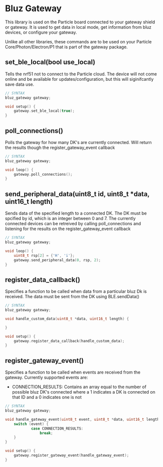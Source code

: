 # Bluz Gateway

This library is used on the Particle board connected to your gateway shield or gateway. It is used to get data in local mode, get information from bluz devices, or configure your gateway.

Unlike all other libraries, these commands are to be used on your Particle Core/Photon/Electron/P1 that is part of the gateway package.

## set_ble_local(bool use_local)

Tells the nrf51 not to connect to the Particle cloud. The device will not come online and be available for updates/configuration, but this will siginifcantly save data use.

```C++
// SYNTAX
bluz_gateway gateway;

void setup() {
    gateway.set_ble_local(true);
}
```

## poll_connections()

Polls the gateway for how many DK's are currently connected. Will return the results though the register_gateway_event callback

```C++
// SYNTAX
bluz_gateway gateway;

void loop() {
    gateway.poll_connections();
}
```

## send_peripheral_data(uint8_t id, uint8_t *data, uint16_t length)

Sends data of the specified length to a connected DK. The DK must be spcified by id, which is an integer between 0 and 7. The currently connected devices can be retreived by calling poll_connections and listening for the results on the register_gateway_event callback

```C++
// SYNTAX
bluz_gateway gateway;

void loop() {
    uint8_t rsp[2] = {'H', 'i'};
    gateway.send_peripheral_data(0, rsp, 2);
}
```

## register_data_callback()

Specifies a function to be called when data from a particular bluz Dk is received. The data must be sent from the DK using BLE.sendData()

```C++
// SYNTAX
bluz_gateway gateway;

void handle_custom_data(uint8_t *data, uint16_t length) {

}

void setup() {
    gateway.register_data_callback(handle_custom_data);
}
```

## register_gateway_event()

Specifies a function to be called when events are received from the gateway. Currently supported events are:

- CONNECTION_RESULTS: Contains an array equal to the number of possible bluz DK's connected where a 1 indicates a DK is connected on that ID and a 0 indicates one is not

```C++
// SYNTAX
bluz_gateway gateway;

void handle_gateway_event(uint8_t event, uint8_t *data, uint16_t length) {
    switch (event) {
            case CONNECTION_RESULTS:
                break;
    }
}

void setup() {
    gateway.register_gateway_event(handle_gateway_event);
}
```